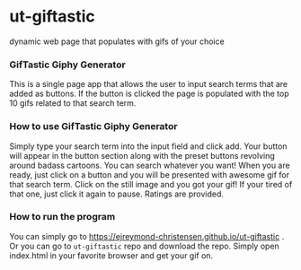 # ut-giftastic
dynamic web page that populates with gifs of your choice

### GifTastic Giphy Generator
This is a single page app that allows the user to input search terms that are added as buttons. If the button is clicked the page is populated with the top 10 gifs related to that search term.

### How to use GifTastic Giphy Generator
Simply type your search term into the input field and click add. Your button will appear in the button section along with the preset buttons revolving around badass cartoons. You can search whatever you want! When you are ready, just click on a button and you will be presented with awesome gif for that search term. Click on the still image and you got your gif! If your tired of that one, just click it again to pause. Ratings are provided.

### How to run the program
You can simply go to https://ejreymond-christensen.github.io/ut-giftastic . Or you can go to `ut-giftastic` repo and download the repo. Simply open index.html in your favorite browser and get your gif on.
